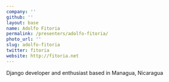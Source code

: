 ```yaml
---
company: ''
github: ''
layout: base
name: Adolfo Fitoria
permalink: /presenters/adolfo-fitoria/
photo_url: ''
slug: adolfo-fitoria
twitter: fitoria
website: http://fitoria.net
---
```


Django developer and enthusiast based in Managua, Nicaragua